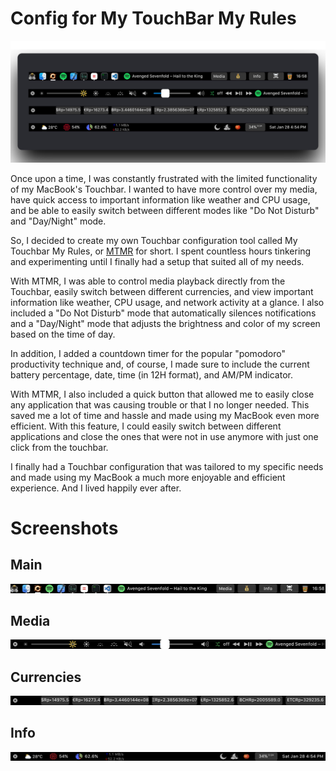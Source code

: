 # Config for My TouchBar My Rules 

![main](/Images/linkedin.png)

Once upon a time, I was constantly frustrated with the limited functionality of my MacBook's Touchbar. I wanted to have more control over my media, have quick access to important information like weather and CPU usage, and be able to easily switch between different modes like "Do Not Disturb" and "Day/Night" mode.

So, I decided to create my own Touchbar configuration tool called My Touchbar My Rules, or [MTMR](https://github.com/Toxblh/MTMR) for short. I spent countless hours tinkering and experimenting until I finally had a setup that suited all of my needs.

With MTMR, I was able to control media playback directly from the Touchbar, easily switch between different currencies, and view important information like weather, CPU usage, and network activity at a glance. I also included a "Do Not Disturb" mode that automatically silences notifications and a "Day/Night" mode that adjusts the brightness and color of my screen based on the time of day.

In addition, I added a countdown timer for the popular "pomodoro" productivity technique and, of course, I made sure to include the current battery percentage, date, time (in 12H format), and AM/PM indicator.

With MTMR, I also included a quick button that allowed me to easily close any application that was causing trouble or that I no longer needed. This saved me a lot of time and hassle and made using my MacBook even more efficient. With this feature, I could easily switch between different applications and close the ones that were not in use anymore with just one click from the touchbar.

I finally had a Touchbar configuration that was tailored to my specific needs and made using my MacBook a much more enjoyable and efficient experience. And I lived happily ever after.

# Screenshots

## Main
![main](/Images/main.png)

## Media
![media](/Images/media.png)

## Currencies
![currency](/Images/currency.png)

## Info
![info](/Images/info.png)
